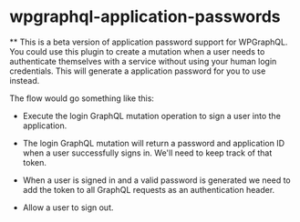 # wpgraphql-application-passwords
** This is a beta version of application password support for WPGraphQL.  You could use this plugin to create a mutation when a user needs to authenticate themselves with a service without using your human login credentials.  This will generate a application password for you to use instead.

The flow would go something like this:

* Execute the login GraphQL mutation operation to sign a user into the application.

* The login GraphQL mutation will return a password and application ID when a user successfully signs in. We'll need to keep track of that token.

* When a user is signed in and a valid password is generated we need to add the token to all GraphQL requests as an authentication header.

* Allow a user to sign out.

